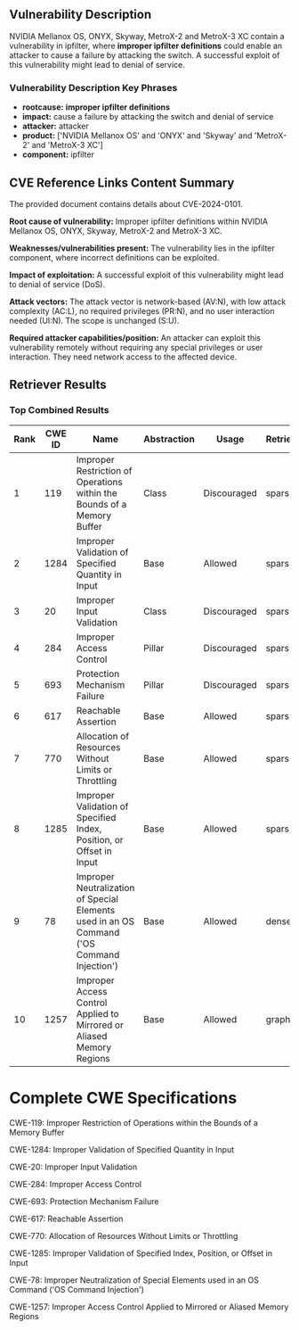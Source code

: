 ## Vulnerability Description
NVIDIA Mellanox OS, ONYX, Skyway, MetroX-2 and MetroX-3 XC contain a vulnerability in ipfilter, where **improper ipfilter definitions** could enable an attacker to cause a failure by attacking the switch. A successful exploit of this vulnerability might lead to denial of service.

### Vulnerability Description Key Phrases
- **rootcause:** **improper ipfilter definitions**
- **impact:** cause a failure by attacking the switch and denial of service
- **attacker:** attacker
- **product:** ['NVIDIA Mellanox OS' and 'ONYX' and 'Skyway' and 'MetroX-2' and 'MetroX-3 XC']
- **component:** ipfilter

## CVE Reference Links Content Summary
The provided document contains details about CVE-2024-0101.

**Root cause of vulnerability:** Improper ipfilter definitions within NVIDIA Mellanox OS, ONYX, Skyway, MetroX-2 and MetroX-3 XC.

**Weaknesses/vulnerabilities present:** The vulnerability lies in the ipfilter component, where incorrect definitions can be exploited.

**Impact of exploitation:** A successful exploit of this vulnerability might lead to denial of service (DoS).

**Attack vectors:** The attack vector is network-based (AV:N), with low attack complexity (AC:L), no required privileges (PR:N), and no user interaction needed (UI:N). The scope is unchanged (S:U).

**Required attacker capabilities/position:** An attacker can exploit this vulnerability remotely without requiring any special privileges or user interaction. They need network access to the affected device.

## Retriever Results

### Top Combined Results

| Rank | CWE ID | Name | Abstraction | Usage  | Retrievers | Individual Scores |
|------|--------|------|-------------|-------|------------|-------------------|
| 1 | 119 | Improper Restriction of Operations within the Bounds of a Memory Buffer | Class | Discouraged | sparse | 0.235 |
| 2 | 1284 | Improper Validation of Specified Quantity in Input | Base | Allowed | sparse | 0.226 |
| 3 | 20 | Improper Input Validation | Class | Discouraged | sparse | 0.226 |
| 4 | 284 | Improper Access Control | Pillar | Discouraged | sparse | 0.226 |
| 5 | 693 | Protection Mechanism Failure | Pillar | Discouraged | sparse | 0.224 |
| 6 | 617 | Reachable Assertion | Base | Allowed | sparse | 0.223 |
| 7 | 770 | Allocation of Resources Without Limits or Throttling | Base | Allowed | sparse | 0.222 |
| 8 | 1285 | Improper Validation of Specified Index, Position, or Offset in Input | Base | Allowed | sparse | 0.220 |
| 9 | 78 | Improper Neutralization of Special Elements used in an OS Command ('OS Command Injection') | Base | Allowed | dense | 0.566 |
| 10 | 1257 | Improper Access Control Applied to Mirrored or Aliased Memory Regions | Base | Allowed | graph | 0.003 |



# Complete CWE Specifications

CWE-119: Improper Restriction of Operations within the Bounds of a Memory Buffer

CWE-1284: Improper Validation of Specified Quantity in Input

CWE-20: Improper Input Validation

CWE-284: Improper Access Control

CWE-693: Protection Mechanism Failure

CWE-617: Reachable Assertion

CWE-770: Allocation of Resources Without Limits or Throttling

CWE-1285: Improper Validation of Specified Index, Position, or Offset in Input

CWE-78: Improper Neutralization of Special Elements used in an OS Command ('OS Command Injection')

CWE-1257: Improper Access Control Applied to Mirrored or Aliased Memory Regions
